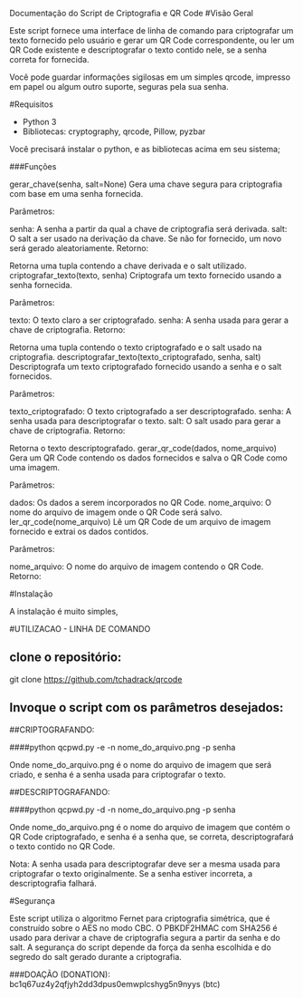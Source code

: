 Documentação do Script de Criptografia e QR Code
#Visão Geral

Este script fornece uma interface de linha de comando para criptografar um texto fornecido pelo usuário e gerar um QR Code 
correspondente, ou ler um QR Code existente e descriptografar o texto contido nele, se a senha correta for fornecida.

Você pode guardar informações sigilosas em um simples qrcode, impresso em papel ou algum outro suporte, seguras pela sua
 senha.


#Requisitos

- Python 3
- Bibliotecas: cryptography, qrcode, Pillow, pyzbar

Você precisará instalar o python, e as bibliotecas acima em seu sistema; 

###Funções

gerar_chave(senha, salt=None)
Gera uma chave segura para criptografia com base em uma senha fornecida.

Parâmetros:

senha: A senha a partir da qual a chave de criptografia será derivada.
salt: O salt a ser usado na derivação da chave. Se não for fornecido, um novo será gerado aleatoriamente.
Retorno:

Retorna uma tupla contendo a chave derivada e o salt utilizado.
criptografar_texto(texto, senha)
Criptografa um texto fornecido usando a senha fornecida.

Parâmetros:

texto: O texto claro a ser criptografado.
senha: A senha usada para gerar a chave de criptografia.
Retorno:

Retorna uma tupla contendo o texto criptografado e o salt usado na criptografia.
descriptografar_texto(texto_criptografado, senha, salt)
Descriptografa um texto criptografado fornecido usando a senha e o salt fornecidos.

Parâmetros:

texto_criptografado: O texto criptografado a ser descriptografado.
senha: A senha usada para descriptografar o texto.
salt: O salt usado para gerar a chave de criptografia.
Retorno:

Retorna o texto descriptografado.
gerar_qr_code(dados, nome_arquivo)
Gera um QR Code contendo os dados fornecidos e salva o QR Code como uma imagem.

Parâmetros:

dados: Os dados a serem incorporados no QR Code.
nome_arquivo: O nome do arquivo de imagem onde o QR Code será salvo.
ler_qr_code(nome_arquivo)
Lê um QR Code de um arquivo de imagem fornecido e extrai os dados contidos.

Parâmetros:

nome_arquivo: O nome do arquivo de imagem contendo o QR Code.
Retorno:




#Instalação

A instalação é muito simples, 


#UTILIZACAO - LINHA DE COMANDO

## clone o repositório:

git clone https://github.com/tchadrack/qrcode

## Invoque o script com os parâmetros desejados:

##CRIPTOGRAFANDO: 

####python qcpwd.py -e -n nome_do_arquivo.png -p senha

Onde nome_do_arquivo.png é o nome do arquivo de imagem que será criado, e senha é a senha usada para criptografar o 
texto.


##DESCRIPTOGRAFANDO: 

####python qcpwd.py -d -n nome_do_arquivo.png -p senha

Onde nome_do_arquivo.png é o nome do arquivo de imagem que contém o QR Code criptografado, e senha é a senha que, se 
correta, descriptografará o texto contido no QR Code.

Nota: A senha usada para descriptografar deve ser a mesma usada para criptografar o texto originalmente. Se a senha estiver 
incorreta, a descriptografia falhará.

#Segurança

Este script utiliza o algoritmo Fernet para criptografia simétrica, que é construído sobre o AES no modo CBC. O 
PBKDF2HMAC com SHA256 é usado para derivar a chave de criptografia segura a partir da senha e do salt. A segurança do 
script depende da força da senha escolhida e do segredo do salt gerado durante a criptografia.



###DOAÇÃO (DONATION): bc1q67uz4y2qfjyh2dd3dpus0emwplcshyg5n9nyys    (btc)




